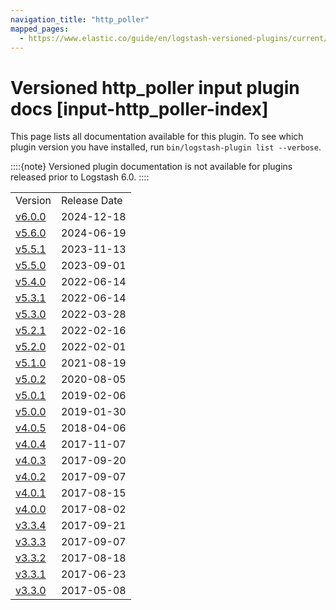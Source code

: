 ```yaml
---
navigation_title: "http_poller"
mapped_pages:
  - https://www.elastic.co/guide/en/logstash-versioned-plugins/current/input-http_poller-index.html
---
```


# Versioned http_poller input plugin docs [input-http_poller-index]


This page lists all documentation available for this plugin.  To see which plugin version you have installed, run `bin/logstash-plugin list --verbose`.

::::{note}
Versioned plugin documentation is not available for plugins released prior to Logstash 6.0.
::::


|     |     |
| --- | --- |
| Version | Release Date |
| [v6.0.0](v6-0-0-plugins-inputs-http_poller.md) | 2024-12-18 |
| [v5.6.0](v5-6-0-plugins-inputs-http_poller.md) | 2024-06-19 |
| [v5.5.1](v5-5-1-plugins-inputs-http_poller.md) | 2023-11-13 |
| [v5.5.0](v5-5-0-plugins-inputs-http_poller.md) | 2023-09-01 |
| [v5.4.0](v5-4-0-plugins-inputs-http_poller.md) | 2022-06-14 |
| [v5.3.1](v5-3-1-plugins-inputs-http_poller.md) | 2022-06-14 |
| [v5.3.0](v5-3-0-plugins-inputs-http_poller.md) | 2022-03-28 |
| [v5.2.1](v5-2-1-plugins-inputs-http_poller.md) | 2022-02-16 |
| [v5.2.0](v5-2-0-plugins-inputs-http_poller.md) | 2022-02-01 |
| [v5.1.0](v5-1-0-plugins-inputs-http_poller.md) | 2021-08-19 |
| [v5.0.2](v5-0-2-plugins-inputs-http_poller.md) | 2020-08-05 |
| [v5.0.1](v5-0-1-plugins-inputs-http_poller.md) | 2019-02-06 |
| [v5.0.0](v5-0-0-plugins-inputs-http_poller.md) | 2019-01-30 |
| [v4.0.5](v4-0-5-plugins-inputs-http_poller.md) | 2018-04-06 |
| [v4.0.4](v4-0-4-plugins-inputs-http_poller.md) | 2017-11-07 |
| [v4.0.3](v4-0-3-plugins-inputs-http_poller.md) | 2017-09-20 |
| [v4.0.2](v4-0-2-plugins-inputs-http_poller.md) | 2017-09-07 |
| [v4.0.1](v4-0-1-plugins-inputs-http_poller.md) | 2017-08-15 |
| [v4.0.0](v4-0-0-plugins-inputs-http_poller.md) | 2017-08-02 |
| [v3.3.4](v3-3-4-plugins-inputs-http_poller.md) | 2017-09-21 |
| [v3.3.3](v3-3-3-plugins-inputs-http_poller.md) | 2017-09-07 |
| [v3.3.2](v3-3-2-plugins-inputs-http_poller.md) | 2017-08-18 |
| [v3.3.1](v3-3-1-plugins-inputs-http_poller.md) | 2017-06-23 |
| [v3.3.0](v3-3-0-plugins-inputs-http_poller.md) | 2017-05-08 |

























